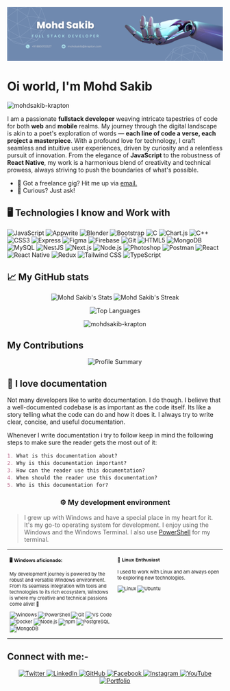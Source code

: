 ![Banner Image](images/Banner.png)
<!-- ![Banner GIF](images/Banner.gif) -->

<h1 align="left">Oi world, I'm Mohd Sakib</h1>
<p align="left"> <img src="https://komarev.com/ghpvc/?username=mohdsakib-krapton&label=Profile%20views&color=0e75b6&style=flat" alt="mohdsakib-krapton" /> </p>

<div class="github-introduction">

I am a passionate **fullstack developer** weaving intricate tapestries of code for both **web** and **mobile** realms. My journey through the digital landscape is akin to a poet's exploration of words — **each line of code a verse, each project a masterpiece**. With a profound love for technology, I craft seamless and intuitive user experiences, driven by curiosity and a relentless pursuit of innovation. From the elegance of **JavaScript** to the robustness of **React Native**, my work is a harmonious blend of creativity and technical prowess, always striving to push the boundaries of what's possible.

</div>

- 💼 Got a freelance gig? Hit me up via <a href="mailto:mohdsakib@krapton.com">email.</a>
- 💬 Curious? Just ask!

## 🖥️ Technologies I know and Work with
![JavaScript](https://img.shields.io/badge/-JavaScript-000000?style=flat&logo=javascript&logoColor=#F7DF1E)
![Appwrite](https://img.shields.io/badge/-Appwrite-000000?style=flat&logo=appwrite&logoColor=#F02E65)
![Blender](https://img.shields.io/badge/-Blender-000000?style=flat&logo=blender&logoColor=#F5792A)
![Bootstrap](https://img.shields.io/badge/-Bootstrap-000000?style=flat&logo=bootstrap&logoColor=#7952B3)
![C](https://img.shields.io/badge/-C-000000?style=flat&logo=c&logoColor=#A8B9CC)
![Chart.js](https://img.shields.io/badge/-Chart.js-000000?style=flat&logo=chartdotjs&logoColor=#FF6384)
![C++](https://img.shields.io/badge/-C++-000000?style=flat&logo=cplusplus&logoColor=#00599C)
![CSS3](https://img.shields.io/badge/-CSS3-000000?style=flat&logo=css3&logoColor=#1572B6)
![Express](https://img.shields.io/badge/-Express-000000?style=flat&logo=express&logoColor=#000000)
![Figma](https://img.shields.io/badge/-Figma-000000?style=flat&logo=figma&logoColor=#F24E1E)
![Firebase](https://img.shields.io/badge/-Firebase-000000?style=flat&logo=firebase&logoColor=#FFCA28)
![Git](https://img.shields.io/badge/-Git-000000?style=flat&logo=git&logoColor=#F05032)
![HTML5](https://img.shields.io/badge/-HTML5-000000?style=flat&logo=html5&logoColor=#E34F26)
![MongoDB](https://img.shields.io/badge/-MongoDB-000000?style=flat&logo=mongodb&logoColor=#47A248)
![MySQL](https://img.shields.io/badge/-MySQL-000000?style=flat&logo=mysql&logoColor=#4479A1)
![NestJS](https://img.shields.io/badge/-NestJS-000000?style=flat&logo=nestjs&logoColor=#E0234E)
![Next.js](https://img.shields.io/badge/-Next.js-000000?style=flat&logo=nextdotjs&logoColor=#FFFFFF)
![Node.js](https://img.shields.io/badge/-Node.js-000000?style=flat&logo=nodedotjs&logoColor=#339933)
![Photoshop](https://img.shields.io/badge/-Photoshop-000000?style=flat&logo=adobephotoshop&logoColor=#31A8FF)
![Postman](https://img.shields.io/badge/-Postman-000000?style=flat&logo=postman&logoColor=#FF6C37)
![React](https://img.shields.io/badge/-React-000000?style=flat&logo=react&logoColor=#61DAFB)
![React Native](https://img.shields.io/badge/-React%20Native-000000?style=flat&logo=react&logoColor=#61DAFB)
![Redux](https://img.shields.io/badge/-Redux-000000?style=flat&logo=redux&logoColor=#764ABC)
![Tailwind CSS](https://img.shields.io/badge/-Tailwind%20CSS-000000?style=flat&logo=tailwindcss&logoColor=#06B6D4)
![TypeScript](https://img.shields.io/badge/-TypeScript-000000?style=flat&logo=typescript&logoColor=#3178C6)


## 📈 My GitHub stats

<div class="badges-githubstats">
  <p align="center">
    <img src="https://github-readme-stats.vercel.app/api?username=mohdsakib-krapton&theme=tokyonight&hide_title=true&rank_icon=github&show_icons=true&hide_border=true&count_private=true" alt="Mohd Sakib's Stats" height="165">
    <img src="https://github-readme-streak-stats.herokuapp.com/?user=mohdsakib-krapton&theme=tokyonight&hide_border=true" alt="Mohd Sakib's Streak" height="165">
  </p>
</div>

<p align="center">
  <img src="https://github-readme-stats.vercel.app/api/top-langs/?username=mohdsakib-krapton&layout=compact&theme=tokyonight&hide_border=true" alt="Top Languages" />
</p>
<p align="center">
  <img src="https://github-profile-trophy.vercel.app/?username=mohdsakib-krapton&theme=tokyonight&no_border=true" alt="mohdsakib-krapton" />
</p>


## My Contributions

<p align="center">
  <img src="https://github-profile-summary-cards.vercel.app/api/cards/profile-details?username=mohdsakib-krapton&theme=tokyonight" alt="Profile Summary" />
</p>

## 📃 I love documentation

Not many developers like to write documentation. I do though. I believe that a well-documented codebase is as important as the code itself. Its like a story telling what the code can do and how it does it. I always try to write clear, concise, and useful documentation.

Whenever I write documentation i try to follow keep in mind the following steps to make sure the reader gets the most out of it:

```markdown
1. What is this documentation about?
2. Why is this documentation important?
3. How can the reader use this documentation?
4. When should the reader use this documentation?
5. Who is this documentation for?
```

### <p align="center">⚙️ My development environment </p>

> I grew up with Windows and have a special place in my heart for it. It's my go-to operating system for development. I enjoy using the Windows and the Windows Terminal. I also use <a href="https://docs.microsoft.com/en-us/powershell/" target="_blank">PowerShell</a> for my terminal.

<div class="table-devenvironment">
  <table style="font-size: 11px">
  <tr>
  <td valign="top" width="50%">
  
  #### 🖥️ Windows aficionado: 
  My development journey is powered by the robust and versatile Windows environment. From its seamless integration with tools and technologies to 
  its rich ecosystem, Windows is where my creative and technical passions come alive! 🌟

  ![Windows](https://img.shields.io/badge/-Windows-503D4D?style=flat&logo=windows&logoColor=#0078D6)
  ![PowerShell](https://img.shields.io/badge/-PowerShell-000000?style=flat&logo=powershell&logoColor=#5391FE)
  ![Git](https://img.shields.io/badge/-Git-F05032?style=flat&logo=git&logoColor=white)
  ![VS Code](https://img.shields.io/badge/-VS%20Code-007ACC?style=flat&logo=visual-studio-code&logoColor=white)
  ![Docker](https://img.shields.io/badge/-Docker-2496ED?style=flat&logo=docker&logoColor=white)
  ![Node.js](https://img.shields.io/badge/-Node.js-339933?style=flat&logo=node.js&logoColor=white)
  ![npm](https://img.shields.io/badge/-npm-CB3837?style=flat&logo=npm&logoColor=white)
  ![PostgreSQL](https://img.shields.io/badge/-PostgreSQL-336791?style=flat&logo=postgresql&logoColor=white)
  ![MongoDB](https://img.shields.io/badge/-MongoDB-47A248?style=flat&logo=mongodb&logoColor=white)

  </td>
  <td valign="top" width="50%">
  
  #### 🐧 Linux Enthusiast
  
  I used to work with Linux and am always open to exploring new technologies.
  
  ![Linux](https://img.shields.io/badge/-Linux-000000?style=flat&logo=linux&logoColor=#FCC624)
  ![Ubuntu](https://img.shields.io/badge/-Ubuntu-000000?style=flat&logo=ubuntu&logoColor=#E95420)
  
  </td>
  </tr>
  </table>
</div>

## Connect with me:- 
<p align="center">
  <!-- Twitter -->
<a href="https://twitter.com/itz_me_sakib" target="_blank">
  <img src="https://img.shields.io/badge/Twitter-1DA1F2?style=for-the-badge&logo=twitter&logoColor=white" alt="Twitter" />
</a>

  <!-- LinkedIn -->
  <a href="https://www.linkedin.com/in/yourprofile" target="_blank">
    <img src="https://img.shields.io/badge/LinkedIn-0A66C2?style=for-the-badge&logo=linkedin&logoColor=white" alt="LinkedIn" />
  </a>

  <!-- GitHub -->
  <a href="https://github.com/mohdsakib-krapton" target="_blank">
    <img src="https://img.shields.io/badge/GitHub-181717?style=for-the-badge&logo=github&logoColor=white" alt="GitHub" />
  </a>

  <!-- Facebook -->
  <a href="https://www.facebook.com/yourprofile" target="_blank">
    <img src="https://img.shields.io/badge/Facebook-1877F2?style=for-the-badge&logo=facebook&logoColor=white" alt="Facebook" />
  </a>

  <!-- Instagram -->
  <a href="https://www.instagram.com/yourprofile" target="_blank">
    <img src="https://img.shields.io/badge/Instagram-E4405F?style=for-the-badge&logo=instagram&logoColor=white" alt="Instagram" />
  </a>

  <!-- YouTube -->
  <a href="mailto:mohdsakib@krapton.com" target="_blank">
    <img src="https://img.shields.io/badge/Gmail-333333?style=for-the-badge&logo=gmail&logoColor=red" alt="YouTube" />
  </a>

  <!-- Portfolio -->
  <a href="https://yourportfolio.com" target="_blank">
    <img src="https://img.shields.io/badge/Portfolio-FF5722?style=for-the-badge&logo=todoist&logoColor=white" alt="Portfolio" />
  </a>
</p>

